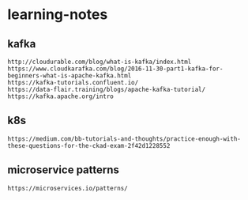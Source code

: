 # learning-notes

## kafka

```
http://cloudurable.com/blog/what-is-kafka/index.html
https://www.cloudkarafka.com/blog/2016-11-30-part1-kafka-for-beginners-what-is-apache-kafka.html
https://kafka-tutorials.confluent.io/
https://data-flair.training/blogs/apache-kafka-tutorial/
https://kafka.apache.org/intro
```

## k8s
```
https://medium.com/bb-tutorials-and-thoughts/practice-enough-with-these-questions-for-the-ckad-exam-2f42d1228552
```

## microservice patterns 
```
https://microservices.io/patterns/
```

